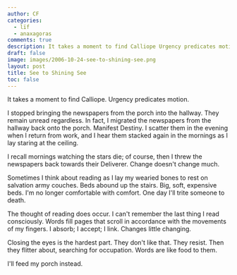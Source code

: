 ```yaml
---
author: CF
categories:
  - lïf
  - anaxagoras
comments: true
description: It takes a moment to find Calliope Urgency predicates motion...
draft: false
image: images/2006-10-24-see-to-shining-see.png
layout: post
title: See to Shining See
toc: false
---
```

    
It takes a moment to find Calliope. Urgency predicates motion.    
    
I stopped bringing the newspapers from the porch into the hallway. They remain unread regardless. In fact, I migrated the newspapers from the hallway back onto the porch. Manifest Destiny. I scatter them in the evening when I return from work, and I hear them stacked again in the mornings as I lay staring at the ceiling.    
    
I recall mornings watching the stars die; of course, then I threw the newspapers back towards their Deliverer. Change doesn't change much.    
    
Sometimes I think about reading as I lay my wearied bones to rest on salvation army couches. Beds abound up the stairs. Big, soft, expensive beds. I'm no longer comfortable with comfort. One day I'll trite someone to death.    
    
The thought of reading does occur. I can't remember the last thing I read consciously. Words fill pages that scroll in accordance with the movements of my fingers. I absorb; I accept; I link. Changes little changing.    
    
Closing the eyes is the hardest part. They don't like that. They resist. Then they flitter about, searching for occupation. Words are like food to them.    
    
I'll feed my porch instead.    
